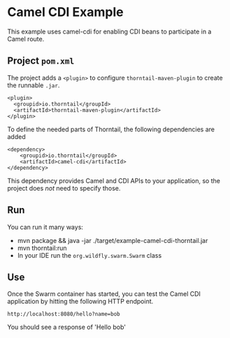 # Camel CDI Example

This example uses camel-cdi for enabling CDI beans to participate in a Camel route.

## Project `pom.xml`

The project adds a `<plugin>` to configure `thorntail-maven-plugin` to
create the runnable `.jar`.

    <plugin>
      <groupid>io.thorntail</groupId>
      <artifactId>thorntail-maven-plugin</artifactId>
    </plugin>

To define the needed parts of Thorntail, the following dependencies are added

    <dependency>
        <groupid>io.thorntail</groupId>
        <artifactId>camel-cdi</artifactId>
    </dependency>

This dependency provides Camel and CDI APIs to your application, so the
project does *not* need to specify those.

## Run

You can run it many ways:

* mvn package && java -jar ./target/example-camel-cdi-thorntail.jar
* mvn thorntail:run
* In your IDE run the `org.wildfly.swarm.Swarm` class

## Use

Once the Swarm container has started, you can test the Camel CDI application by hitting the following HTTP endpoint.

    http://localhost:8080/hello?name=bob

You should see a response of 'Hello bob'
